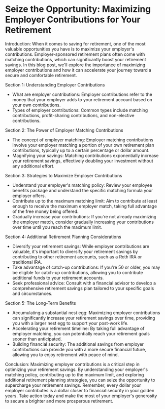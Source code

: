 # Seize the Opportunity: Maximizing Employer Contributions for Your Retirement

Introduction:
When it comes to saving for retirement, one of the most valuable opportunities you have is to maximize your employer's contributions. Employer-sponsored retirement plans often come with matching contributions, which can significantly boost your retirement savings. In this blog post, we'll explore the importance of maximizing employer contributions and how it can accelerate your journey toward a secure and comfortable retirement.

Section 1: Understanding Employer Contributions

- What are employer contributions: Employer contributions refer to the money that your employer adds to your retirement account based on your own contributions.
- Types of employer contributions: Common types include matching contributions, profit-sharing contributions, and non-elective contributions.

Section 2: The Power of Employer Matching Contributions

- The concept of employer matching: Employer matching contributions involve your employer matching a portion of your own retirement plan contributions, typically up to a certain percentage or dollar amount.
- Magnifying your savings: Matching contributions exponentially increase your retirement savings, effectively doubling your investment without any additional effort.

Section 3: Strategies to Maximize Employer Contributions

- Understand your employer's matching policy: Review your employee benefits package and understand the specific matching formula your employer offers.
- Contribute up to the maximum matching limit: Aim to contribute at least enough to receive the maximum employer match, taking full advantage of the free money being offered.
- Gradually increase your contributions: If you're not already maximizing the employer match, consider gradually increasing your contributions over time until you reach the maximum limit.

Section 4: Additional Retirement Planning Considerations

- Diversify your retirement savings: While employer contributions are valuable, it's important to diversify your retirement savings by contributing to other retirement accounts, such as a Roth IRA or traditional IRA.
- Take advantage of catch-up contributions: If you're 50 or older, you may be eligible for catch-up contributions, allowing you to contribute additional funds to your retirement accounts.
- Seek professional advice: Consult with a financial advisor to develop a comprehensive retirement savings plan tailored to your specific goals and circumstances.

Section 5: The Long-Term Benefits

- Accumulating a substantial nest egg: Maximizing employer contributions can significantly increase your retirement savings over time, providing you with a larger nest egg to support your post-work life.
- Accelerating your retirement timeline: By taking full advantage of employer matching, you can potentially reach your retirement goals sooner than anticipated.
- Building financial security: The additional savings from employer contributions can provide you with a more secure financial future, allowing you to enjoy retirement with peace of mind.

Conclusion:
Maximizing employer contributions is a critical step in optimizing your retirement savings. By understanding your employer's matching policy, contributing up to the maximum limit, and exploring additional retirement planning strategies, you can seize the opportunity to supercharge your retirement savings. Remember, every dollar your employer contributes is a dollar closer to financial security in your golden years. Take action today and make the most of your employer's generosity to secure a brighter and more prosperous retirement.